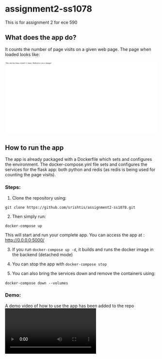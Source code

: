 # assignment2-ss1078
This is for assignment 2 for ece 590


## What does the app do?
It counts the number of page visits on a given web page. The page when loaded looks like:

![demo app](https://github.com/srishtis/assignment2-ss1078/blob/master/assignment2-ss1078.PNG)


## How to run the app
The app is already packaged with a Dockerfile which sets and configures the environment. The docker-compose.yml file sets and configures the services for the flask app: both python and redis (as redis is being used for counting the page visits).

### Steps:

1. Clone the repository using: 

```
git clone https://github.com/srishtis/assignment2-ss1078.git
```

2. Then simply run:

```
docker-compose up
```

This will start and run your complete app. You can access the app at : http://0.0.0.0:5000/ 

3. If you run ```docker-compose up -d```, it builds and runs the docker image in the backend (detached mode)

4. You can stop the app with ```docker-compose stop```

5. You can also bring the services down and remove the containers using:

```docker-compose down --volumes ```


### Demo:

A demo video of how to use the app has been added to the repo ![here](https://github.com/srishtis/assignment2-ss1078/blob/master/assignment2_ss1078.mp4)

